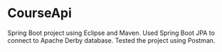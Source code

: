 # CourseApi
Spring Boot project using Eclipse and Maven.
Used Spring Boot JPA to connect to Apache Derby database. 
Tested the project using Postman.
